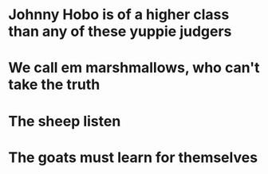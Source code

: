 # Johnny Hobo is of a higher class than any of these yuppie judgers

# We call em marshmallows, who can't take the truth

# The sheep listen

# The goats must learn for themselves
